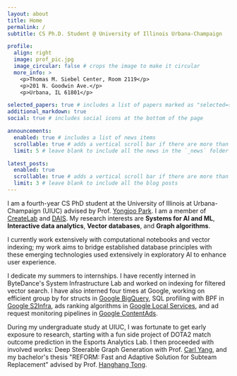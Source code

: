 ```yaml
---
layout: about
title: Home
permalink: /
subtitle: CS Ph.D. Student @ University of Illinois Urbana-Champaign

profile:
  align: right
  image: prof_pic.jpg
  image_circular: false # crops the image to make it circular
  more_info: >
    <p>Thomas M. Siebel Center, Room 2119</p>
    <p>201 N. Goodwin Ave.</p>
    <p>Urbana, IL 61801</p>

selected_papers: true # includes a list of papers marked as "selected={true}"
additional_markdown: true
social: true # includes social icons at the bottom of the page

announcements:
  enabled: true # includes a list of news items
  scrollable: true # adds a vertical scroll bar if there are more than 3 news items
  limit: 5 # leave blank to include all the news in the `_news` folder

latest_posts:
  enabled: true
  scrollable: true # adds a vertical scroll bar if there are more than 3 new posts items
  limit: 3 # leave blank to include all the blog posts
---
```


I am a fourth-year CS PhD student at the University of Illinois at Urbana-Champaign (UIUC) advised by Prof. [Yongjoo Park](https://yongjoopark.com/). I am a member of [CreateLab](https://createlab.cs.illinois.edu/) and [DAIS](https://dais.cs.illinois.edu/). My research interests are **Systems for AI and ML**, **Interactive data analytics**, **Vector databases**, and **Graph algorithms**.

I currently work extensively with computational notebooks and vector indexing; my work aims to bridge established database principles with these emerging technologies used extensively in exploratory AI to enhance user experience.

I dedicate my summers to internships. I have recently interned in ByteDance's System Infrastructure Lab and worked on indexing for filtered vector search. I have also interned four times at Google, working on efficient group by for structs in [Google BigQuery](https://cloud.google.com/bigquery), SQL profiling with BPF in [Google S2Infra](https://techsysinfra.google/), ads ranking algorithms in [Google Local Services](https://business.google.com/us/ad-solutions/local-service-ads), and ad request monitoring pipelines in [Google ContentAds](https://business.google.com/in/google-ads/). 

During my undergraduate study at UIUC, I was fortunate to get early exposure to research, starting with a fun side project of DOTA2 match outcome prediction in the Esports Analytics Lab. I then proceeded with involved works: Deep Steerable Graph Generation with Prof. [Carl Yang](https://www.cs.emory.edu/~jyang71/), and my bachelor's thesis "REFORM: Fast and Adaptive Solution for Subteam Replacement" advised by Prof. [Hanghang Tong](http://tonghanghang.org/). 
